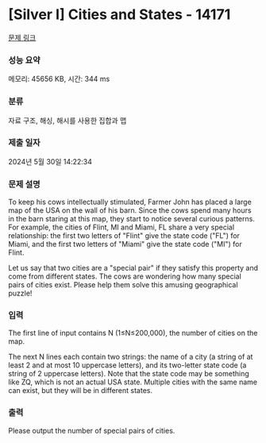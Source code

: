 # [Silver I] Cities and States - 14171 

[문제 링크](https://www.acmicpc.net/problem/14171) 

### 성능 요약

메모리: 45656 KB, 시간: 344 ms

### 분류

자료 구조, 해싱, 해시를 사용한 집합과 맵

### 제출 일자

2024년 5월 30일 14:22:34

### 문제 설명

<p>To keep his cows intellectually stimulated, Farmer John has placed a large map of the USA on the wall of his barn. Since the cows spend many hours in the barn staring at this map, they start to notice several curious patterns. For example, the cities of Flint, MI and Miami, FL share a very special relationship: the first two letters of "Flint" give the state code ("FL") for Miami, and the first two letters of "Miami" give the state code ("MI") for Flint.</p>

<p>Let us say that two cities are a "special pair" if they satisfy this property and come from different states. The cows are wondering how many special pairs of cities exist. Please help them solve this amusing geographical puzzle!</p>

### 입력 

 <p>The first line of input contains N (1≤N≤200,000), the number of cities on the map.</p>

<p>The next N lines each contain two strings: the name of a city (a string of at least 2 and at most 10 uppercase letters), and its two-letter state code (a string of 2 uppercase letters). Note that the state code may be something like ZQ, which is not an actual USA state. Multiple cities with the same name can exist, but they will be in different states.</p>

### 출력 

 <p>Please output the number of special pairs of cities.</p>

